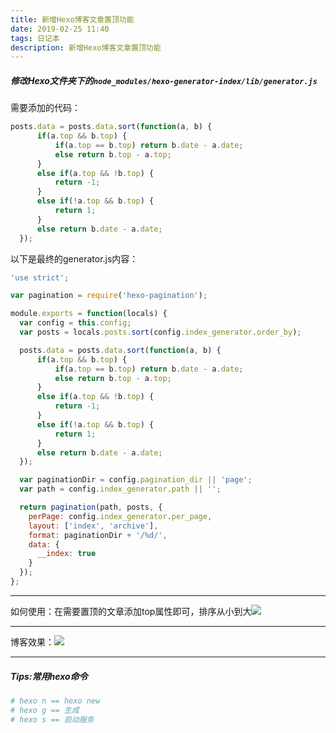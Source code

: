 ```yaml
---
title: 新增Hexo博客文章置顶功能
date: 2019-02-25 11:40
tags: 日记本
description: 新增Hexo博客文章置顶功能
---
```

##### 修改Hexo文件夹下的`node_modules/hexo-generator-index/lib/generator.js`
需要添加的代码：
```javascript
posts.data = posts.data.sort(function(a, b) {
      if(a.top && b.top) {
          if(a.top == b.top) return b.date - a.date;
          else return b.top - a.top;
      }
      else if(a.top && !b.top) {
          return -1;
      }
      else if(!a.top && b.top) {
          return 1;
      }
      else return b.date - a.date;
  });
```
<!--more-->
以下是最终的generator.js内容：
```javascript
'use strict';

var pagination = require('hexo-pagination');

module.exports = function(locals) {
  var config = this.config;
  var posts = locals.posts.sort(config.index_generator.order_by);

  posts.data = posts.data.sort(function(a, b) {
      if(a.top && b.top) {
          if(a.top == b.top) return b.date - a.date;
          else return b.top - a.top;
      }
      else if(a.top && !b.top) {
          return -1;
      }
      else if(!a.top && b.top) {
          return 1;
      }
      else return b.date - a.date;
  });

  var paginationDir = config.pagination_dir || 'page';
  var path = config.index_generator.path || '';

  return pagination(path, posts, {
    perPage: config.index_generator.per_page,
    layout: ['index', 'archive'],
    format: paginationDir + '/%d/',
    data: {
      __index: true
    }
  });
};
```
----
如何使用：在需要置顶的文章添加top属性即可，排序从小到大![](/yilia-plus-demo/images/2743275-85427a7ca0fa1c91.png)

----
博客效果：![](/yilia-plus-demo/images/2743275-d3826b5a2d621b67.png)

----
##### Tips:常用hexo命令
```bash
# hexo n == hexo new
# hexo g == 生成
# hexo s == 启动服务
```
